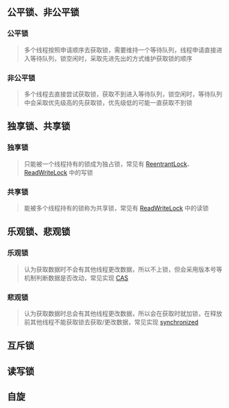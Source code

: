 ## 公平锁、非公平锁

### 公平锁

> 多个线程按照申请顺序去获取锁，需要维持一个等待队列，线程申请直接进入等待队列，锁空闲时，采取先进先出的方式维护获取锁的顺序

### 非公平锁

> 多个线程去直接尝试获取锁，获取不到进入等待队列，锁空闲时，等待队列中会采取优先级高的先获取锁，优先级低的可能一直获取不到锁

## 独享锁、共享锁

### 独享锁

> 只能被一个线程持有的锁成为独占锁，常见有 [ReentrantLock](/Java/Java基础/锁.md?id=ReentrantLock)、[ReadWriteLock](/Java/Java基础/锁.md?id=ReadWriteLock) 中的写锁

### 共享锁

> 能被多个线程持有的锁称为共享锁，常见有 [ReadWriteLock](/Java/Java基础/锁.md?id=ReadWriteLock) 中的读锁

## 乐观锁、悲观锁

### 乐观锁

> 认为获取数据时不会有其他线程更改数据，所以不上锁，但会采用版本号等机制判断数据是否改动，常见实现 [CAS](/Java/Java基础/锁.md?id=CAS)

### 悲观锁

> 认为获取数据时总会有其他线程更改数据，所以会在获取时就加锁，在释放前其他线程不能获取锁去获取/更改数据，常见实现 [synchronized](/Java/Java基础/锁.md?id=synchronized)

## 互斥锁
> 

## 读写锁

## 自旋